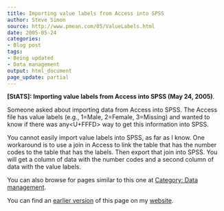 ```yaml
---
title: Importing value labels from Access into SPSS
author: Steve Simon
source: http://www.pmean.com/05/ValueLabels.html
date: 2005-05-24
categories:
- Blog post
tags:
- Being updated
- Data management
output: html_document
page_update: partial
---
```

**[StATS]: Importing value labels from Access into
SPSS (May 24, 2005)**.

Someone asked about importing data from Access into SPSS. The Access
file has value labels (e.g., 1=Male, 2=Female, 3=Missing) and wanted to
know if there was any<U+FFFD> way to get this information into SPSS.

You cannot easily import value labels into SPSS, as far as I know. One
workaround is to use a join in Access to link the table that has the
number codes to the table that has the labels. Then export that join
into SPSS. You will get a column of data with the number codes and a
second column of data with the value labels.

You can also browse
for pages similar to this one at [Category: Data
management](../category/DataManagement.html).

You can find an [earlier version][sim1] of this page on my [website][sim2].

[sim1]: http://www.pmean.com/05/ValueLabels.html
[sim2]: http://www.pmean.com

